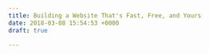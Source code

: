 ```yaml
---
title: Building a Website That's Fast, Free, and Yours
date: 2018-03-08 15:54:53 +0000
draft: true

---
```

